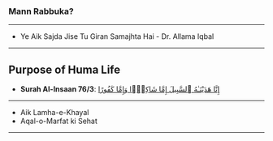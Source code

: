 ### Mann Rabbuka?

***

* Ye Aik Sajda Jise Tu Giran Samajhta Hai - Dr. Allama Iqbal

***

## Purpose of Huma Life
* __Surah Al-Insaan 76/3__: [إِنَّا هَدَيْنَـٰهُ ٱلسَّبِيلَ إِمَّا شَاكِرًۭا وَإِمَّا كَفُورًا](https://quran.com/76/3)

***

* Aik Lamha-e-Khayal
* Aqal-o-Marfat ki Sehat

*** 
